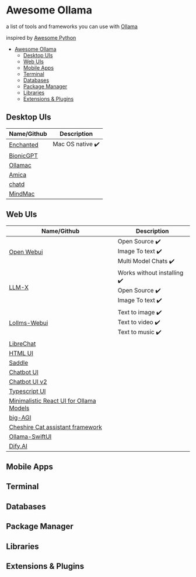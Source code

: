 # Awesome Ollama
a list of tools and frameworks you can use with [Ollama](https://github.com/ollama/ollama)

inspired by [Awesome Python](https://github.com/vinta/awesome-python)

- [Awesome Ollama](https://github.com/endo9000/awesome-ollama?tab=readme-ov-file#awesome-ollama)
    - [Desktop UIs](https://github.com/endo9000/awesome-ollama?tab=readme-ov-file#desktop-uis)
    - [Web UIs](https://github.com/endo9000/awesome-ollama?tab=readme-ov-file#web-uis)
    - [Mobile Apps](https://github.com/endo9000/awesome-ollama?tab=readme-ov-file#mobile-apps)
    - [Terminal](https://github.com/endo9000/awesome-ollama?tab=readme-ov-file#terminal)
    - [Databases](https://github.com/endo9000/awesome-ollama?tab=readme-ov-file#databases)
    - [Package Manager](https://github.com/endo9000/awesome-ollama?tab=readme-ov-file#package-manager)
    - [Libraries](https://github.com/endo9000/awesome-ollama?tab=readme-ov-file#libraries)
    - [Extensions & Plugins](https://github.com/endo9000/awesome-ollama?tab=readme-ov-file#extensions-plugins)

## Desktop UIs
|Name/Github| Description |
|--|--|
|  [Enchanted](https://github.com/open-webui/open-webui) | Mac OS native :heavy_check_mark: <br /> |
|  [BionicGPT](https://github.com/bionic-gpt/bionic-gpt) | |
|  [Ollamac](https://github.com/kevinhermawan/Ollamac) | |
|  [Amica](https://github.com/semperai/amica) | |
|  [chatd](https://github.com/BruceMacD/chatd) | |
|  [MindMac](https://mindmac.app/) | |

## Web UIs
|Name/Github| Description |
|--|--|
|  [Open Webui](https://github.com/open-webui/open-webui) | Open Source :heavy_check_mark: <br /> Image To text :heavy_check_mark: <br /> Multi Model Chats :heavy_check_mark: <br /> |
|  [LLM-X](https://github.com/mrdjohnson/llm-x) | Works without installing :heavy_check_mark: <br /> Open Source :heavy_check_mark: <br /> Image To text :heavy_check_mark: <br /> |
|  [Lollms-Webui](https://github.com/ParisNeo/lollms-webui) | Text to image :heavy_check_mark: <br /> Text to video :heavy_check_mark: <br /> Text to music :heavy_check_mark: <br /> |
|  [LibreChat](https://github.com/danny-avila/LibreChat) | |
|  [HTML UI](https://github.com/ollama-ui/ollama-ui) | |
|  [Saddle](https://github.com/jikkuatwork/saddle) | |
|  [Chatbot UI](https://github.com/ivanfioravanti/chatbot-ollama) | |
|  [Chatbot UI v2](https://github.com/mckaywrigley/chatbot-ui) | |
|  [Typescript UI](https://github.com/ollama-interface/Ollama-Gui) | |
|  [Minimalistic React UI for Ollama Models](https://github.com/richawo/minimal-llm-ui) | |
|  [big-AGI](https://github.com/enricoros/big-AGI) | |
|  [Cheshire Cat assistant framework](https://github.com/cheshire-cat-ai/core) | |
|  [Ollama-SwiftUI](https://github.com/kghandour/Ollama-SwiftUI) | |
|  [Dify.AI](https://github.com/langgenius/dify) | |

## Mobile Apps
## Terminal
## Databases
## Package Manager
## Libraries
## Extensions & Plugins
